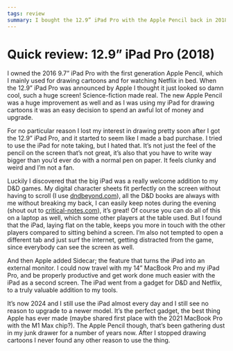 ```yaml
---
tags: review
summary: I bought the 12.9” iPad Pro with the Apple Pencil back in 2018 and spoiler alert: I still use the iPad almost every day.
---
```


# Quick review: 12.9” iPad Pro (2018)

I owned the 2016 9.7” iPad Pro with the first generation Apple Pencil, which I mainly used for drawing cartoons and for watching Netflix in bed. When the 12.9” iPad Pro was announced by Apple I thought it just looked so damn cool, such a huge screen! Science-fiction made real. The new Apple Pencil was a huge improvement as well and as I was using my iPad for drawing cartoons it was an easy decision to spend an awful lot of money and upgrade.

For no particular reason I lost my interest in drawing pretty soon after I got the 12.9” iPad Pro, and it started to seem like I made a bad purchase. I tried to use the iPad for note taking, but I hated that. It’s not just the feel of the pencil on the screen that’s not great, it’s also that you have to write way bigger than you’d ever do with a normal pen on paper. It feels clunky and weird and I’m not a fan.

Luckily I discovered that the big iPad was a really welcome addition to my D&D games. My digital character sheets fit perfectly on the screen without having to scroll (I use [dndbeyond.com](https://wwwdndbeyond.com)), all the D&D books are always with me without breaking my back, I can easily keep notes during the evening (shout out to [critical-notes.com](https://www.critical-notes.com)), it’s great! Of course you can do all of this on a laptop as well, which some other players at the table used. But I found that the iPad, laying flat on the table, keeps you more in touch with the other players compared to sitting behind a screen. I’m also not tempted to open a different tab and just surf the internet, getting distracted from the game, since everybody can see the screen as well.

And then Apple added Sidecar; the feature that turns the iPad into an external monitor. I could now travel with my 14” MacBook Pro and my iPad Pro, and be properly productive and get work done much easier with the iPad as a second screen. The iPad went from a gadget for D&D and Netflix, to a truly valuable addition to my tools.

It’s now 2024 and I still use the iPad almost every day and I still see no reason to upgrade to a newer model. It’s the perfect gadget, the best thing Apple has ever made (maybe shared first place with the 2021 MacBook Pro with the M1 Max chip?). The Apple Pencil though, that’s been gathering dust in my junk drawer for a number of years now. After I stopped drawing cartoons I never found any other reason to use the thing.